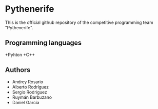 # Pythenerife

This is the official github repository of the competitive programming team "Pythenerife".

## Programming languages
+Pyhton 
+C++

## Authors
+ Andrey Rosario
+ Alberto Rodríguez
+ Sergio Rodríguez
+ Ruymán Barbuzano
+ Daniel García
